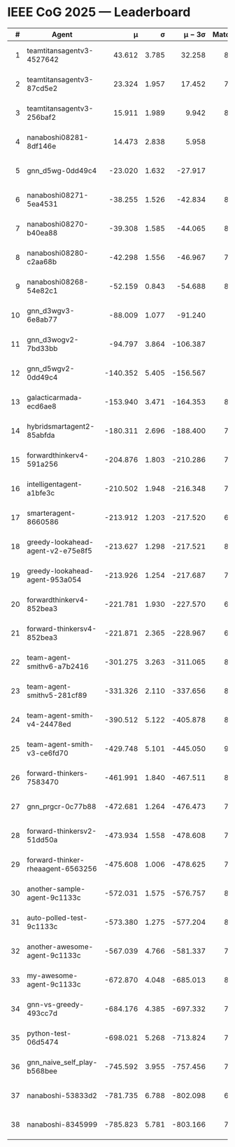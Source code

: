 # IEEE CoG 2025 — Leaderboard

| # | Agent | μ | σ | μ − 3σ | Matches | Updated |
|---:|---|---:|---:|---:|---:|---|
| 1 | teamtitansagentv3-4527642 | 43.612 | 3.785 | 32.258 | 8676 | 2025-08-30 21:38 |
| 2 | teamtitansagentv3-87cd5e2 | 23.324 | 1.957 | 17.452 | 7878 | 2025-08-30 21:38 |
| 3 | teamtitansagentv3-256baf2 | 15.911 | 1.989 | 9.942 | 8434 | 2025-08-30 21:38 |
| 4 | nanaboshi08281-8df146e | 14.473 | 2.838 | 5.958 | 356 | 2025-08-30 21:38 |
| 5 | gnn_d5wg-0dd49c4 | -23.020 | 1.632 | -27.917 | 180 | 2025-08-30 21:38 |
| 6 | nanaboshi08271-5ea4531 | -38.255 | 1.526 | -42.834 | 8498 | 2025-08-30 21:38 |
| 7 | nanaboshi08270-b40ea88 | -39.308 | 1.585 | -44.065 | 8620 | 2025-08-30 21:38 |
| 8 | nanaboshi08280-c2aa68b | -42.298 | 1.556 | -46.967 | 7938 | 2025-08-30 21:38 |
| 9 | nanaboshi08268-54e82c1 | -52.159 | 0.843 | -54.688 | 8200 | 2025-08-30 21:38 |
| 10 | gnn_d3wgv3-6e8ab77 | -88.009 | 1.077 | -91.240 | 238 | 2025-08-30 21:38 |
| 11 | gnn_d3wogv2-7bd33bb | -94.797 | 3.864 | -106.387 | 350 | 2025-08-30 21:38 |
| 12 | gnn_d5wgv2-0dd49c4 | -140.352 | 5.405 | -156.567 | 286 | 2025-08-30 21:38 |
| 13 | galacticarmada-ecd6ae8 | -153.940 | 3.471 | -164.353 | 8000 | 2025-08-30 21:38 |
| 14 | hybridsmartagent2-85abfda | -180.311 | 2.696 | -188.400 | 7253 | 2025-08-30 21:38 |
| 15 | forwardthinkerv4-591a256 | -204.876 | 1.803 | -210.286 | 7013 | 2025-08-30 21:38 |
| 16 | intelligentagent-a1bfe3c | -210.502 | 1.948 | -216.348 | 7007 | 2025-08-30 21:38 |
| 17 | smarteragent-8660586 | -213.912 | 1.203 | -217.520 | 6853 | 2025-08-30 21:38 |
| 18 | greedy-lookahead-agent-v2-e75e8f5 | -213.627 | 1.298 | -217.521 | 8516 | 2025-08-30 21:38 |
| 19 | greedy-lookahead-agent-953a054 | -213.926 | 1.254 | -217.687 | 7584 | 2025-08-30 21:38 |
| 20 | forwardthinkerv4-852bea3 | -221.781 | 1.930 | -227.570 | 6957 | 2025-08-30 21:38 |
| 21 | forward-thinkersv4-852bea3 | -221.871 | 2.365 | -228.967 | 6671 | 2025-08-30 21:38 |
| 22 | team-agent-smithv6-a7b2416 | -301.275 | 3.263 | -311.065 | 8720 | 2025-08-30 21:38 |
| 23 | team-agent-smithv5-281cf89 | -331.326 | 2.110 | -337.656 | 8920 | 2025-08-30 21:38 |
| 24 | team-agent-smith-v4-24478ed | -390.512 | 5.122 | -405.878 | 8058 | 2025-08-30 21:38 |
| 25 | team-agent-smith-v3-ce6fd70 | -429.748 | 5.101 | -445.050 | 9458 | 2025-08-30 21:38 |
| 26 | forward-thinkers-7583470 | -461.991 | 1.840 | -467.511 | 8140 | 2025-08-30 21:38 |
| 27 | gnn_prgcr-0c77b88 | -472.681 | 1.264 | -476.473 | 7730 | 2025-08-30 21:38 |
| 28 | forward-thinkersv2-51dd50a | -473.934 | 1.558 | -478.608 | 7530 | 2025-08-30 21:38 |
| 29 | forward-thinker-rheaagent-6563256 | -475.608 | 1.006 | -478.625 | 7382 | 2025-08-30 21:38 |
| 30 | another-sample-agent-9c1133c | -572.031 | 1.575 | -576.757 | 8660 | 2025-08-30 21:38 |
| 31 | auto-polled-test-9c1133c | -573.380 | 1.275 | -577.204 | 8380 | 2025-08-30 21:38 |
| 32 | another-awesome-agent-9c1133c | -567.039 | 4.766 | -581.337 | 7940 | 2025-08-30 21:38 |
| 33 | my-awesome-agent-9c1133c | -672.870 | 4.048 | -685.013 | 8340 | 2025-08-30 21:38 |
| 34 | gnn-vs-greedy-493cc7d | -684.176 | 4.385 | -697.332 | 7180 | 2025-08-30 21:38 |
| 35 | python-test-06d5474 | -698.021 | 5.268 | -713.824 | 7120 | 2025-08-30 21:38 |
| 36 | gnn_naive_self_play-b568bee | -745.592 | 3.955 | -757.456 | 7160 | 2025-08-30 21:38 |
| 37 | nanaboshi-53833d2 | -781.735 | 6.788 | -802.098 | 6320 | 2025-08-30 21:38 |
| 38 | nanaboshi-8345999 | -785.823 | 5.781 | -803.166 | 7310 | 2025-08-30 21:38 |
